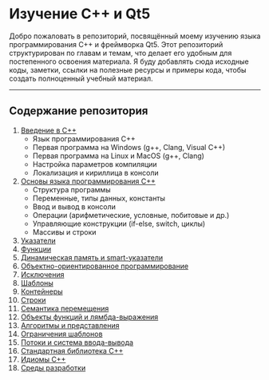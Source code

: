 # Изучение C++ и Qt5

Добро пожаловать в репозиторий, посвящённый моему изучению языка программирования C++ и фреймворка Qt5. Этот репозиторий структурирован по главам и темам, что делает его удобным для постепенного освоения материала. Я буду добавлять сюда исходные коды, заметки, ссылки на полезные ресурсы и примеры кода, чтобы создать полноценный учебный материал.

---

## Содержание репозитория

1. [Введение в C++](#глава-1-введение-в-c)
    - Язык программирования C++
    - Первая программа на Windows (g++, Clang, Visual C++)
    - Первая программа на Linux и MacOS (g++, Clang)
    - Настройка параметров компиляции
    - Локализация и кириллица в консоли
2. [Основы языка программирования C++](#глава-2-основы-языка-программирования-c)
    - Структура программы
    - Переменные, типы данных, константы
    - Ввод и вывод в консоли
    - Операции (арифметические, условные, побитовые и др.)
    - Управляющие конструкции (if-else, switch, циклы)
    - Массивы и строки
3. [Указатели](#глава-3-указатели)
4. [Функции](#глава-4-функции)
5. [Динамическая память и smart-указатели](#глава-5-динамическая-память-и-smart-указатели)
6. [Объектно-ориентированное программирование](#глава-6-объектно-ориентированное-программирование)
7. [Исключения](#глава-7-исключения)
8. [Шаблоны](#глава-8-шаблоны)
9. [Контейнеры](#глава-9-контейнеры)
10. [Строки](#глава-10-строки)
11. [Семантика перемещения](#глава-11-семантика-перемещения)
12. [Объекты функций и лямбда-выражения](#глава-12-объекты-функций-и-лямбда-выражения)
13. [Алгоритмы и представления](#глава-13-алгоритмы-и-представления)
14. [Ограничения шаблонов](#глава-14-ограничения-шаблонов)
15. [Потоки и система ввода-вывода](#глава-15-потоки-и-система-ввода-вывода)
16. [Стандартная библиотека C++](#глава-16-стандартная-библиотека-c)
17. [Идиомы C++](#глава-17-идиомы-c)
18. [Среды разработки](#глава-18-среды-разработки)
